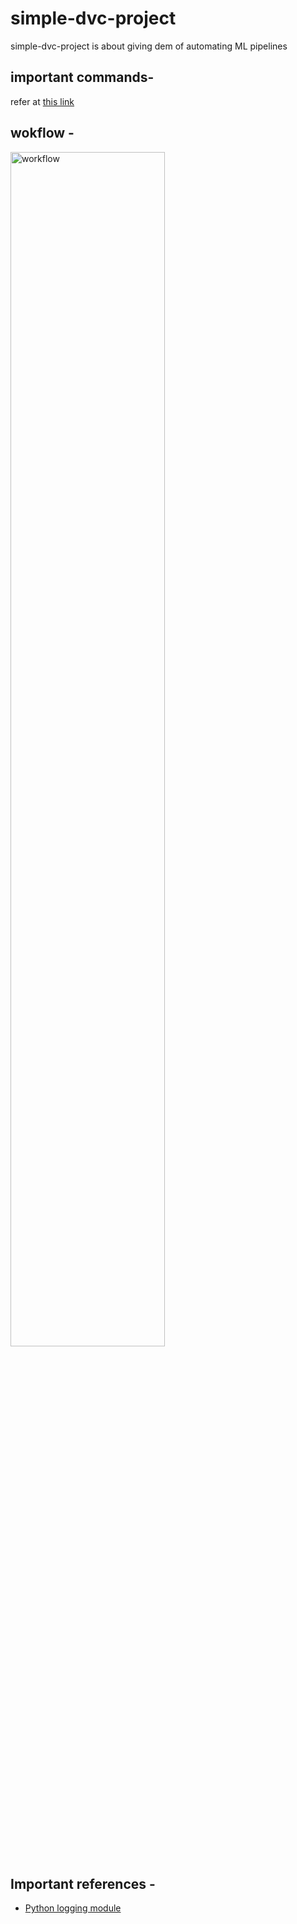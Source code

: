 # simple-dvc-project
simple-dvc-project is about giving dem of automating ML pipelines

## important commands-
refer at [this link](others/imp_commands.md)

## wokflow -
<img src="others/simple-workflow-01@2x.png" alt="workflow" width="70%">

## Important references -

* [Python logging module](https://docs.python.org/3/library/logging.html)
